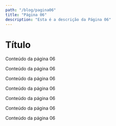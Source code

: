 ```yaml
---
path: "/blog/pagina06"
title: "Página 06"
description: "Esta é a descrição da Página 06"
---
```


# Título

Conteúdo da página 06

Conteúdo da página 06

Conteúdo da página 06

Conteúdo da página 06

Conteúdo da página 06

Conteúdo da página 06

Conteúdo da página 06
